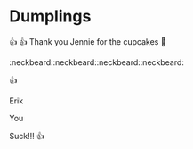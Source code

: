 # Dumplings
:+1:
:+1:
Thank you Jennie for the cupcakes :cake:

:neckbeard::neckbeard::neckbeard::neckbeard:

:+1:


Erik

You

Suck!!!
:+1:
